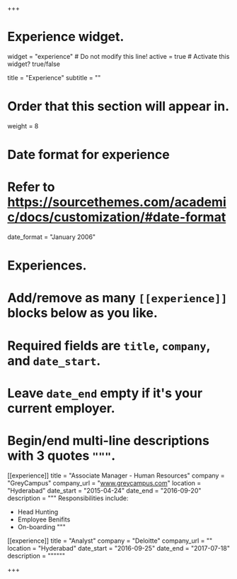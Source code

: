 +++
# Experience widget.
widget = "experience"  # Do not modify this line!
active = true  # Activate this widget? true/false

title = "Experience"
subtitle = ""

# Order that this section will appear in.
weight = 8

# Date format for experience
#   Refer to https://sourcethemes.com/academic/docs/customization/#date-format
date_format = "January 2006"

# Experiences.
#   Add/remove as many `[[experience]]` blocks below as you like.
#   Required fields are `title`, `company`, and `date_start`.
#   Leave `date_end` empty if it's your current employer.
#   Begin/end multi-line descriptions with 3 quotes `"""`.
[[experience]]
  title = "Associate Manager - Human Resources"
  company = "GreyCampus"
  company_url = "www.greycampus.com"
  location = "Hyderabad"
  date_start = "2015-04-24"
  date_end = "2016-09-20"
  description = """
  Responsibilities include:
  
  * Head Hunting
  * Employee Benifits
  * On-boarding
  """

[[experience]]
  title = "Analyst"
  company = "Deloitte"
  company_url = ""
  location = "Hyderabad"
  date_start = "2016-09-25"
  date_end = "2017-07-18"
  description = """"""

+++
